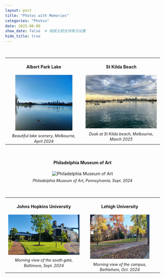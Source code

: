```yaml
---
layout: post
title: "Photos with Memories"
categories: "Photos"
date: 2025-08-09
show_date: false  # 根据主题支持情况设置
hide_title: true
---
```



<style>
  time {
    display: none; /* 隐藏日期 */
  }
  .photo-2col {
    width: 100%;
    border-collapse: collapse;
    table-layout: fixed; /* 两列等宽 */
  }
  .photo-2col td {
    width: 50%;
    vertical-align: top;
    text-align: center;
    padding: 0 10px;
  }
  .photo-2col figure {
    margin: 0;
  }
  .photo-2col figcaption {
    font-style: italic;
    margin-top: .4rem;
  }
  /* 手机端：改为单列堆叠 */
  @media (max-width: 768px) {
    .photo-2col,
    .photo-2col tr,
    .photo-2col td {
      display: block;
      width: 100%;
    }
    .photo-2col td {
      padding: 2px;
      margin-bottom: 2rem;
    }
  }
  /* 小屏幕强制单张图 100% */
  @media (max-width: 768px) {
    .single-photo {
      width: 100% !important; /* 覆盖桌面端大小 */
      max-width: 100%;
      height: auto;
    }
  }

  figure figcaption {
    font-style: italic;
    font-size: 0.9em;    /* 调整字号 */
    text-align: center;   /* 居中 */
    margin-top: 0.4rem;
    line-height: 1.4;
}

</style>

<br/> 

<table class="photo-2col">
  <tr>
    <td>
      <figure>
        <h4>Albert Park Lake</h4>
        <img src="/images/lake_Melb.jpg" alt="Johns Hopkins" title="Albert Park Lake" style="width:80%; height:auto;">
        <figcaption>Beautiful lake scenery, Melbourne, April 2024</figcaption>
      </figure>
    </td>
    <td>
      <figure>
        <h4>St Kilda Beach</h4>
        <img src="/images/St_beach.jpg" alt="Lehigh" title="Lehigh" style="width:100%; height:auto;">
        <figcaption>Dusk at St Kilda beach, Melbourne, March 2025</figcaption>
      </figure>
    </td>
  </tr>
</table>

<br/> 


<figure style="text-align:center;">
  <h4>Philadelphia Museum of Art</h4>
  <img src="/images/philadelphia.jpg"
       alt="Philadelphia Museum of Art"
       title="Philadelphia Museum of Art"
       style="width:50%; height:auto;"
       class="single-photo">
  <figcaption>
  Philadelphia Museum of Art, Pennsylvania, Sept. 2024
  </figcaption>
</figure>


<br/> 

<table class="photo-2col">
  <tr>
    <td>
      <figure>
        <h4>Johns Hopkins University</h4>
        <img src="/images/hopkins.jpg" alt="Johns Hopkins" title="Johns Hopkins" style="width:100%; height:auto;">
        <figcaption>Morning view of the south gate, Baltimore, Sept. 2024</figcaption>
      </figure>
    </td>
    <td style="padding-left:1px;">
      <figure>
        <h4>Lehigh University</h4>
        <img src="/images/lehigh.jpg" alt="Lehigh" title="Lehigh" style="width:80%; height:auto;">
        <figcaption>Morning view of the campus, Bethlehem, Oct. 2024</figcaption>
      </figure>
    </td>
  </tr>
</table>




